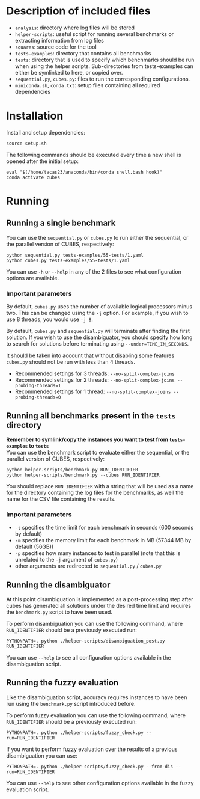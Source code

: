 # Description of included files

- `analysis`: directory where log files will be stored
- `helper-scripts`: useful script for running several benchmarks or extracting information from log files
- `squares`: source code for the tool
- `tests-examples`: directory that contains all benchmarks
- `tests`: directory that is used to specify which benchmarks should be run when using the helper scripts. Sub-directories from tests-examples can either be symlinked to here, or copied over.
- `sequential.py`, `cubes.py`: files to run the corresponding configurations.
- `miniconda.sh`, `conda.txt`: setup files containing all required dependencies

# Installation

Install and setup dependencies:

    source setup.sh

The following commands should be executed every time a new shell is opened after the initial setup:
    
    eval "$(/home/tacas23/anaconda/bin/conda shell.bash hook)"
    conda activate cubes

# Running
## Running a single benchmark
You can use the `sequential.py` or `cubes.py` to run either the sequential, or the parallel version of CUBES, respectively:

    python sequential.py tests-examples/55-tests/1.yaml
    python cubes.py tests-examples/55-tests/1.yaml

You can use `-h` or `--help` in any of the 2 files to see what configuration options are available.

### Important parameters

By default, `cubes.py` uses the number of available logical processors minus two. This can be changed using the `-j` option. For example, if you wish to use 8 threads, you would use `-j 8`.

By default, `cubes.py` and `sequential.py` will terminate after finding the first solution. If you wish to use the disambiguator, you should specify how long to search for solutions before terminating using `--under=TIME_IN_SECONDS`. 

It should be taken into account that without disabling some features `cubes.py` should not be run with less than 4 threads.
- Recommended settings for 3 threads: `--no-split-complex-joins`
- Recommended settings for 2 threads: `--no-split-complex-joins --probing-threads=1`
- Recommended settings for 1 thread: `--no-split-complex-joins --probing-threads=0`

## Running all benchmarks present in the `tests` directory
**Remember to symlink/copy the instances you want to test from `tests-examples` to `tests`**  
You can use the benchmark script to evaluate either the sequential, or the parallel version of CUBES, respectively:

    python helper-scripts/benchmark.py RUN_IDENTIFIER
    python helper-scripts/benchmark.py --cubes RUN_IDENTIFIER

You should replace `RUN_IDENTIFIER` with a string that will be used as a name for the directory containing the log files for the benchmarks, as well the name for the CSV file containing the results.

### Important parameters

- `-t` specifies the time limit for each benchmark in seconds (600 seconds by default)
- `-m` specifies the memory limit for each benchmark in MB (57344 MB by default (56GB))
- `-p` specifies how many instances to test in parallel (note that this is unrelated to the `-j` argument of `cubes.py`)
- other arguments are redirected to `sequential.py` / `cubes.py`

## Running the disambiguator

At this point disambiguation is implemented as a post-processing step after cubes has generated all solutions under the desired time limit and requires the `benchmark.py` script to have been used.

To perform disambiguation you can use the following command, where `RUN_IDENTIFIER` should be a previously executed run:

```PYTHONPATH=. python ./helper-scripts/disambiguation_post.py RUN_IDENTIFIER```

You can use `--help` to see all configuration options available in the disambiguation script.

## Running the fuzzy evaluation

Like the disambiguation script, accuracy requires instances to have been run using the `benchmark.py` script introduced before.

To perform fuzzy evaluation you can use the following command, where `RUN_IDENTIFIER` should be a previously executed run:

```PYTHONPATH=. python ./helper-scripts/fuzzy_check.py --run=RUN_IDENTIFIER```

If you want to perform fuzzy evaluation over the results of a previous disambiguation you can use:

```PYTHONPATH=. python ./helper-scripts/fuzzy_check.py --from-dis --run=RUN_IDENTIFIER```

You can use `--help` to see other configuration options available in the fuzzy evaluation script.



